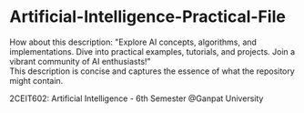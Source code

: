 # Artificial-Intelligence-Practical-File
How about this description:  "Explore AI concepts, algorithms, and implementations. Dive into practical examples, tutorials, and projects. Join a vibrant community of AI enthusiasts!"  
This description is concise and captures the essence of what the repository might contain.

2CEIT602: Artificial Intelligence - 6th Semester @Ganpat University 
